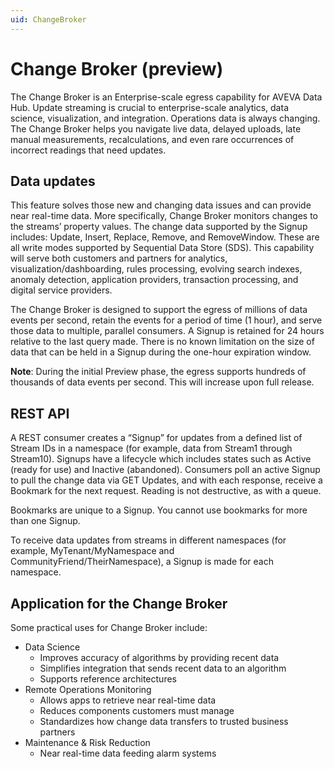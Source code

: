 ```yaml
---
uid: ChangeBroker
---
```


# Change Broker (preview)

The Change Broker is an Enterprise-scale egress capability for AVEVA Data Hub. Update streaming is crucial to enterprise-scale analytics, data science, visualization, and integration. Operations data is always changing. The Change Broker helps you navigate live data, delayed uploads, late manual measurements, recalculations, and even rare occurrences of incorrect readings that need updates. 

## Data updates

This feature solves those new and changing data issues and can provide near real-time data. More specifically, Change Broker monitors changes to the streams’ property values. The change data supported by the Signup includes: Update, Insert, Replace, Remove, and RemoveWindow. These are all write modes supported by Sequential Data Store (SDS). This capability will serve both customers and partners for analytics, visualization/dashboarding, rules processing, evolving search indexes, anomaly detection, application providers, transaction processing, and digital service providers. 

The Change Broker is designed to support the egress of millions of data events per second, retain the events for a period of time (1 hour), and serve those data to multiple, parallel consumers. A Signup is retained for 24 hours relative to the last query made. There is no known limitation on the size of data that can be held in a Signup during the one-hour expiration window.

**Note**: During the initial Preview phase, the egress supports hundreds of thousands of data events per second. This will increase upon full release.

## REST API

A REST consumer creates a “Signup” for updates from a defined list of Stream IDs in a namespace (for example, data from Stream1 through Stream10). Signups have a lifecycle which includes states such as Active (ready for use) and Inactive (abandoned). Consumers poll an active Signup to pull the change data via GET Updates, and with each response, receive a Bookmark for the next request. Reading is not destructive, as with a queue. 

Bookmarks are unique to a Signup. You cannot use bookmarks for more than one Signup.

To receive data updates from streams in different namespaces (for example, MyTenant/MyNamespace and CommunityFriend/TheirNamespace), a Signup is made for each namespace.

## Application for the Change Broker

Some practical uses for Change Broker include:

* Data Science
    * Improves accuracy of algorithms by providing recent data
    * Simplifies integration that sends recent data to an algorithm
    * Supports reference architectures
* Remote Operations Monitoring
    * Allows apps to retrieve near real-time data
    * Reduces components customers must manage
    * Standardizes how change data transfers to trusted business partners
* Maintenance & Risk Reduction
    * Near real-time data feeding alarm systems